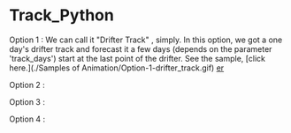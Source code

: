 # Track_Python
Option 1 : We can call it "Drifter Track" , simply. In this option, we got a one day's drifter track and forecast it a few days (depends on the parameter 'track_days') start at the last point of the drifter. See the sample, [click here.](./Samples of Animation/Option-1-drifter_track.gif) [er](./Track.py)

Option 2 :

Option 3 :

Option 4 :
